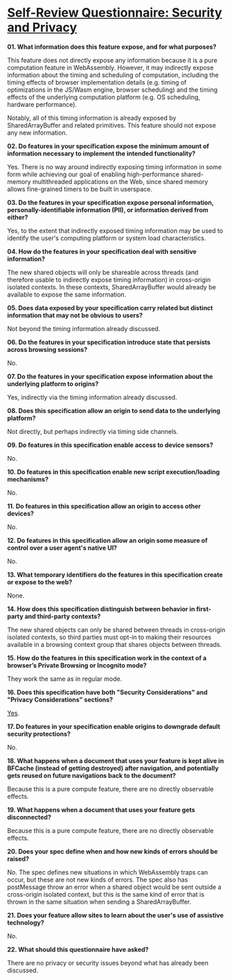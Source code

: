 # [Self-Review Questionnaire: Security and Privacy](https://w3c.github.io/security-questionnaire/)

__01.  What information does this feature expose,
     and for what purposes?__

This feature does not directly expose any information because it is a pure computation feature in WebAssembly.
However, it may indirectly expose information about the timing and scheduling of computation,
including the timing effects of browser implementation details
(e.g. timing of optimizations in the JS/Wasm engine, browser scheduling)
and the timing effects of the underlying computation platform
(e.g. OS scheduling, hardware performance).

Notably, all of this timing information is already exposed by SharedArrayBuffer and related primitives.
This feature should not expose any new information.

__02.  Do features in your specification expose the minimum amount of information
     necessary to implement the intended functionality?__

Yes. There is no way around indirectly exposing timing information in some form
while achieving our goal of enabling high-performance shared-memory multithreaded applications on the Web,
since shared memory allows fine-grained timers to be built in userspace.

__03.  Do the features in your specification expose personal information,
     personally-identifiable information (PII), or information derived from
     either?__

Yes, to the extent that indirectly exposed timing information may be used to identify
the user's computing platform or system load characteristics.

__04.  How do the features in your specification deal with sensitive information?__

The new shared objects will only be shareable across threads
(and therefore usable to indirectly expose timing information)
in cross-origin isolated contexts.
In these contexts,
SharedArrayBuffer would already be available to expose the same information.

__05.  Does data exposed by your specification carry related but distinct
     information that may not be obvious to users?__

Not beyond the timing information already discussed.

__06.  Do the features in your specification introduce state
     that persists across browsing sessions?__

No.

__07.  Do the features in your specification expose information about the
     underlying platform to origins?__

Yes, indirectly via the timing information already discussed.

__08.  Does this specification allow an origin to send data to the underlying
     platform?__

Not directly, but perhaps indirectly via timing side channels.

__09.  Do features in this specification enable access to device sensors?__

No.

__10.  Do features in this specification enable new script execution/loading
     mechanisms?__

No.

__11.  Do features in this specification allow an origin to access other devices?__

No.

__12.  Do features in this specification allow an origin some measure of control over
     a user agent's native UI?__

No.

__13.  What temporary identifiers do the features in this specification create or
     expose to the web?__

None.

__14.  How does this specification distinguish between behavior in first-party and
     third-party contexts?__

The new shared objects can only be shared between threads in cross-origin isolated contexts,
so third parties must opt-in to making their resources available in a browsing context group
that shares objects between threads.

__15.  How do the features in this specification work in the context of a browser’s
     Private Browsing or Incognito mode?__

They work the same as in regular mode.

__16.  Does this specification have both "Security Considerations" and "Privacy
     Considerations" sections?__

[Yes](https://github.com/WebAssembly/shared-everything-threads/blob/main/proposals/shared-everything-threads/Overview.md#what-are-the-security-considerations).

__17.  Do features in your specification enable origins to downgrade default
     security protections?__

No.

__18.  What happens when a document that uses your feature is kept alive in BFCache
     (instead of getting destroyed) after navigation, and potentially gets reused
     on future navigations back to the document?__

Because this is a pure compute feature, there are no directly observable effects.

__19.  What happens when a document that uses your feature gets disconnected?__

Because this is a pure compute feature, there are no directly observable effects.

__20.  Does your spec define when and how new kinds of errors should be raised?__

No.
The spec defines new situations in which WebAssembly traps can occur,
but these are not new kinds of errors.
The spec also has postMessage throw an error when a shared object would be sent outside a cross-origin isolated context,
but this is the same kind of error that is thrown in the same situation when sending a SharedArrayBuffer.

__21.  Does your feature allow sites to learn about the user's use of assistive technology?__

No.

__22.  What should this questionnaire have asked?__

There are no privacy or security issues beyond what has already been discussed.

